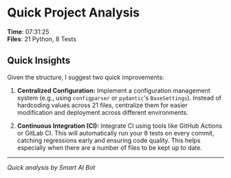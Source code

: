 # Quick Project Analysis

**Time**: 07:31:25  
**Files**: 21 Python, 8 Tests

## Quick Insights

Given the structure, I suggest two quick improvements:

1.  **Centralized Configuration:** Implement a configuration management system (e.g., using `configparser` or `pydantic`'s `BaseSettings`). Instead of hardcoding values across 21 files, centralize them for easier modification and deployment across different environments.

2.  **Continuous Integration (CI):** Integrate CI using tools like GitHub Actions or GitLab CI. This will automatically run your 8 tests on every commit, catching regressions early and ensuring code quality. This helps especially when there are a number of files to be kept up to date.


---
*Quick analysis by Smart AI Bot*
